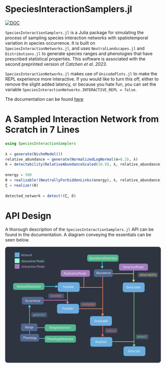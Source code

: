 # SpeciesInteractionSamplers.jl

[![DOC](https://img.shields.io/badge/Documentation-blue?style=flat-square)](https://gottacatchenall.github.io/SpeciesInteractionSamplers.jl)

`SpeciesInteractionSamplers.jl` is a Julia package for simulating the process of
sampling species interaction networks with spatiotemporal variation in species
occurrence. It is built on `SpeciesInteractionNetworks.jl`, and uses
`NeutralLandscapes.jl` and `Distributions.jl` to generate species ranges and
phenologies that have prescribed statistical properties. This software is associated with the second preprinted version of _Catchen et
al. 2023_. 

`SpeciesInteractionNetworks.jl` makes use of `UnicodePlots.jl` to
make the REPL experience more interactive. If you would like to turn this off,
either to remove the slight added latency, or because you hate fun, you can set
the variable `SpeciesInteractionNetworks.INTERACTIVE_REPL = false`.

The documentation can be found [here](https://gottacatchenall.github.io/SpeciesInteractionSamplers.jl)

# A Sampled Interaction Network from Scratch in 7 Lines

```julia
using SpeciesInteractionSamplers

λ = generate(NicheModel())
relative_abundance = generate(NormalizedLogNormal(σ=0.2), λ)
δ = detectability(RelativeAbundanceScaled(10.0), λ, relative_abundance)

energy = 500
θ = realizable!(NeutrallyForbiddenLinks(energy), λ, relative_abundance)
ζ = realize!(θ)

detected_network = detect!(ζ, δ)
```

# API Design

A thorough description of the `SpeciesInteractionSamplers.jl` API can be found in the documentation. A diagram conveying the essentials can be seen below.

![](https://github.com/gottacatchenall/SpeciesInteractionSamplers.jl/blob/main/docs/src/design.png)
